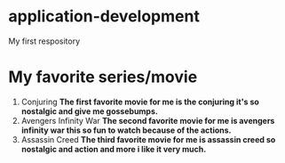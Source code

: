 # application-development
My first respository
# My favorite series/movie
1. Conjuring
  **The first favorite movie for me is the conjuring it's so nostalgic and give me gossebumps.**
2. Avengers Infinity War
  **The second favorite movie for me is avengers infinity war this so fun to watch because of the actions.**
3. Assassin Creed
   **The third favorite movie for me is assassin creed so nostalgic and action and more i like it very much.**
